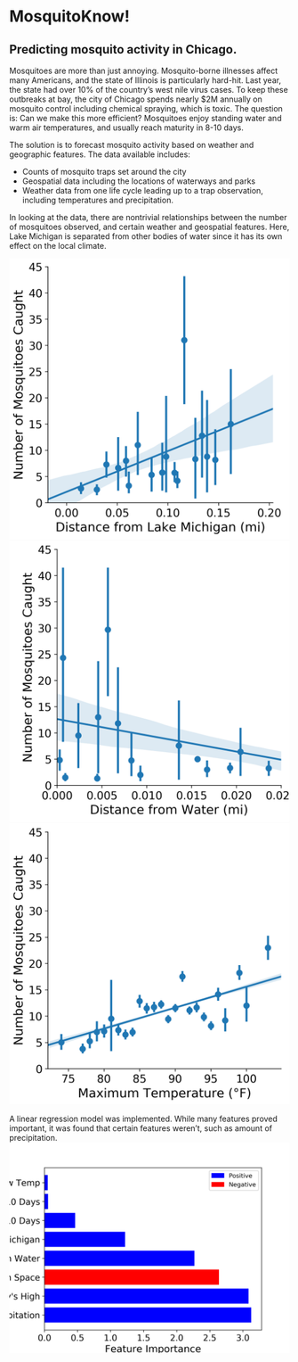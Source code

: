 # MosquitoKnow!
## Predicting mosquito activity in Chicago.
Mosquitoes are more than just annoying. Mosquito-borne illnesses affect many Americans, and the state of Illinois is particularly hard-hit. Last year, the state had over 10% of the country’s west nile virus cases. To keep these outbreaks at bay, the city of Chicago spends nearly $2M annually on mosquito control including chemical spraying, which is toxic. The question is: Can we make this more efficient? Mosquitoes enjoy standing water and warm air temperatures, and usually reach maturity in 8-10 days.

The solution is to forecast mosquito activity based on weather and geographic features.
The data available includes:
 * Counts of mosquito traps set around the city
 * Geospatial data including the locations of waterways and parks
 * Weather data from one life cycle leading up to a trap observation, including temperatures and precipitation.

In looking at the data, there are nontrivial relationships between the number of mosquitoes observed, and certain weather and geospatial features.
Here, Lake Michigan is separated from other bodies of water since it has its own effect on the local climate.

![](plots/dist_lake_eda.png)
![](plots/dist_water_eda.png)
![](plots/max_temp_eda.png)

A linear regression model was implemented.
While many features proved important, it was found that certain features weren’t, such as amount of precipitation.
![](plots/feature_importance.png)
